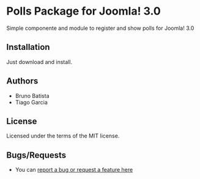 Polls Package for Joomla! 3.0
================================

Simple componente and module to register and show polls for Joomla! 3.0

## Installation

Just download and install.

## Authors

* Bruno Batista
* Tiago Garcia

## License

Licensed under the terms of the MIT license.

## Bugs/Requests

* You can [report a bug or request a feature here](http://github.com/joomlapro/pkg_polls/issues)